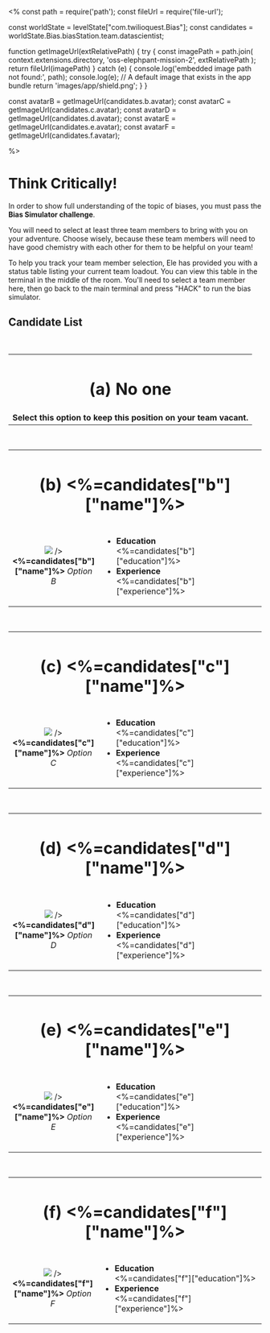 <%
const path = require('path');
const fileUrl = require('file-url');

const worldState = levelState["com.twilioquest.Bias"];
const candidates = worldState.Bias.biasStation.team.datascientist;

function getImageUrl(extRelativePath) {
  try {
    const imagePath = path.join(
      context.extensions.directory,
      'oss-elephpant-mission-2',
      extRelativePath
    );
    return fileUrl(imagePath)
  } catch (e) {
    console.log('embedded image path not found:', path);
    console.log(e);
    // A default image that exists in the app bundle
    return 'images/app/shield.png'; 
  }
}

const avatarB = getImageUrl(candidates.b.avatar);
const avatarC = getImageUrl(candidates.c.avatar);
const avatarD = getImageUrl(candidates.d.avatar);
const avatarE = getImageUrl(candidates.e.avatar);
const avatarF = getImageUrl(candidates.f.avatar);

%>

# Think Critically!

In order to show full understanding of the topic of biases, you must pass the **Bias Simulator challenge**.

You will need to select at least three team members to bring with you on your adventure. Choose wisely, because these team members will need to have good 
chemistry with each other for them to be helpful on your team! 

To help you track your team member selection, Ele has provided you with a status table listing your current team loadout. You can view this table in the terminal in the middle of the room. You'll need to select a team member here, then go back to the main terminal and press "HACK" to run the bias simulator.

## Candidate List 

<br> 

<table style="border:none !important">
    <tr><th colspan=2 style="border:none !important"><h1>(a) No one</h1></th></tr>
    <tr>
        <td colspan=2 style="text-align:center; vertical-align: middle;">
            <strong>Select this option to keep this position on your team vacant.</strong>
        </td>
    </tr>
</table>

<br>

<table style="border:none !important">
    <tr><th colspan=2 style="border:none !important"><h1>(b) <%=candidates["b"]["name"]%></h1></th></tr>
    <tr>
        <td width="20%" style="text-align:center; vertical-align: middle;">
            <img src=<%=avatarB%> />
            <br>
            <strong style="font-size:16px"><%=candidates["b"]["name"]%></strong>
            <em>Option B</em>
        </td>
        <td>
            <ul>
                <li><strong>Education</strong><br><%=candidates["b"]["education"]%></li>
                <li><strong>Experience</strong><br><%=candidates["b"]["experience"]%></li>
            </ul>
        </td>
    </tr>
</table>


<br>

<table style="border:none !important">
    <tr><th colspan=2 style="border:none !important"><h1>(c) <%=candidates["c"]["name"]%></h1></th></tr>
    <tr>
        <td width="20%" style="text-align:center; vertical-align: middle;">
            <img src=<%=avatarC%> />
            <br>
            <strong style="font-size:16px"><%=candidates["c"]["name"]%></strong>
            <em>Option C</em>
        </td>
        <td>
            <ul>
                <li><strong>Education</strong><br><%=candidates["c"]["education"]%></li>
                <li><strong>Experience</strong><br><%=candidates["c"]["experience"]%></li>
            </ul>
        </td>
    </tr>
</table>


<br>

<table style="border:none !important">
    <tr><th colspan=2 style="border:none !important"><h1>(d) <%=candidates["d"]["name"]%></h1></th></tr>
    <tr>
        <td width="20%" style="text-align:center; vertical-align: middle;">
            <img src=<%=avatarD%> />
            <br>
            <strong style="font-size:16px"><%=candidates["d"]["name"]%></strong>
            <em>Option D</em>
        </td>
        <td>
            <ul>
                <li><strong>Education</strong><br><%=candidates["d"]["education"]%></li>
                <li><strong>Experience</strong><br><%=candidates["d"]["experience"]%></li>
            </ul>
        </td>
    </tr>
</table>

<br>

<table style="border:none !important">
    <tr><th colspan=2 style="border:none !important"><h1>(e) <%=candidates["e"]["name"]%></h1></th></tr>
    <tr>
        <td width="20%" style="text-align:center; vertical-align: middle;">
            <img src=<%=avatarE%> />
            <br>
            <strong style="font-size:16px"><%=candidates["e"]["name"]%></strong>
            <em>Option E</em>
        </td>
        <td>
            <ul>
                <li><strong>Education</strong><br><%=candidates["e"]["education"]%></li>
                <li><strong>Experience</strong><br><%=candidates["e"]["experience"]%></li>
            </ul>
        </td>
    </tr>
</table>

<br>

<table style="border:none !important">
    <tr><th colspan=2 style="border:none !important"><h1>(f) <%=candidates["f"]["name"]%></h1></th></tr>
    <tr>
        <td width="20%" style="text-align:center; vertical-align: middle;">
            <img src=<%=avatarF%> />
            <br>
            <strong style="font-size:16px"><%=candidates["f"]["name"]%></strong>
            <em>Option F</em>
        </td>
        <td>
            <ul>
                <li><strong>Education</strong><br><%=candidates["f"]["education"]%></li>
                <li><strong>Experience</strong><br><%=candidates["f"]["experience"]%></li>
            </ul>
        </td>
    </tr>
</table>